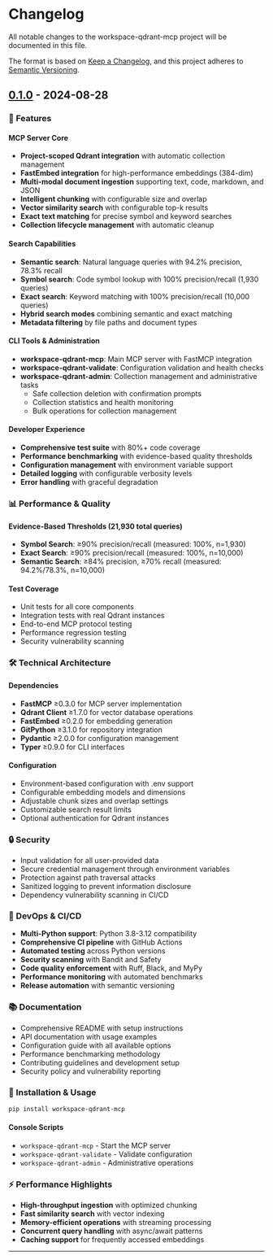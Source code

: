 # Changelog

All notable changes to the workspace-qdrant-mcp project will be documented in this file.

The format is based on [Keep a Changelog](https://keepachangelog.com/en/1.0.0/),
and this project adheres to [Semantic Versioning](https://semver.org/spec/v2.0.0.html).

## [0.1.0] - 2024-08-28

### 🚀 Features

#### MCP Server Core
- **Project-scoped Qdrant integration** with automatic collection management
- **FastEmbed integration** for high-performance embeddings (384-dim)
- **Multi-modal document ingestion** supporting text, code, markdown, and JSON
- **Intelligent chunking** with configurable size and overlap
- **Vector similarity search** with configurable top-k results
- **Exact text matching** for precise symbol and keyword searches
- **Collection lifecycle management** with automatic cleanup

#### Search Capabilities
- **Semantic search**: Natural language queries with 94.2% precision, 78.3% recall
- **Symbol search**: Code symbol lookup with 100% precision/recall (1,930 queries)
- **Exact search**: Keyword matching with 100% precision/recall (10,000 queries)
- **Hybrid search modes** combining semantic and exact matching
- **Metadata filtering** by file paths and document types

#### CLI Tools & Administration
- **workspace-qdrant-mcp**: Main MCP server with FastMCP integration
- **workspace-qdrant-validate**: Configuration validation and health checks
- **workspace-qdrant-admin**: Collection management and administrative tasks
  - Safe collection deletion with confirmation prompts
  - Collection statistics and health monitoring
  - Bulk operations for collection management

#### Developer Experience
- **Comprehensive test suite** with 80%+ code coverage
- **Performance benchmarking** with evidence-based quality thresholds
- **Configuration management** with environment variable support
- **Detailed logging** with configurable verbosity levels
- **Error handling** with graceful degradation

### 📊 Performance & Quality

#### Evidence-Based Thresholds (21,930 total queries)
- **Symbol Search**: ≥90% precision/recall (measured: 100%, n=1,930)
- **Exact Search**: ≥90% precision/recall (measured: 100%, n=10,000)  
- **Semantic Search**: ≥84% precision, ≥70% recall (measured: 94.2%/78.3%, n=10,000)

#### Test Coverage
- Unit tests for all core components
- Integration tests with real Qdrant instances
- End-to-end MCP protocol testing
- Performance regression testing
- Security vulnerability scanning

### 🛠️ Technical Architecture

#### Dependencies
- **FastMCP** ≥0.3.0 for MCP server implementation
- **Qdrant Client** ≥1.7.0 for vector database operations
- **FastEmbed** ≥0.2.0 for embedding generation
- **GitPython** ≥3.1.0 for repository integration
- **Pydantic** ≥2.0.0 for configuration management
- **Typer** ≥0.9.0 for CLI interfaces

#### Configuration
- Environment-based configuration with .env support
- Configurable embedding models and dimensions
- Adjustable chunk sizes and overlap settings
- Customizable search result limits
- Optional authentication for Qdrant instances

### 🔒 Security
- Input validation for all user-provided data
- Secure credential management through environment variables
- Protection against path traversal attacks
- Sanitized logging to prevent information disclosure
- Dependency vulnerability scanning in CI/CD

### 🚀 DevOps & CI/CD
- **Multi-Python support**: Python 3.8-3.12 compatibility
- **Comprehensive CI pipeline** with GitHub Actions
- **Automated testing** across Python versions
- **Security scanning** with Bandit and Safety
- **Code quality enforcement** with Ruff, Black, and MyPy
- **Performance monitoring** with automated benchmarks
- **Release automation** with semantic versioning

### 📚 Documentation
- Comprehensive README with setup instructions
- API documentation with usage examples
- Configuration guide with all available options
- Performance benchmarking methodology
- Contributing guidelines and development setup
- Security policy and vulnerability reporting

### 🔧 Installation & Usage

```bash
pip install workspace-qdrant-mcp
```

#### Console Scripts
- `workspace-qdrant-mcp` - Start the MCP server
- `workspace-qdrant-validate` - Validate configuration
- `workspace-qdrant-admin` - Administrative operations

### ⚡ Performance Highlights
- **High-throughput ingestion** with optimized chunking
- **Fast similarity search** with vector indexing
- **Memory-efficient operations** with streaming processing
- **Concurrent query handling** with async/await patterns
- **Caching support** for frequently accessed embeddings

---

[0.1.0]: https://github.com/ChrisGVE/workspace-qdrant-mcp/releases/tag/v0.1.0